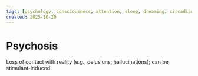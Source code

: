 ```yaml
---
tags: [psychology, consciousness, attention, sleep, dreaming, circadian-rhythms, psychoactive-drugs]
created: 2025-10-20
---
```

# Psychosis

Loss of contact with reality (e.g., delusions, hallucinations); can be stimulant-induced.
